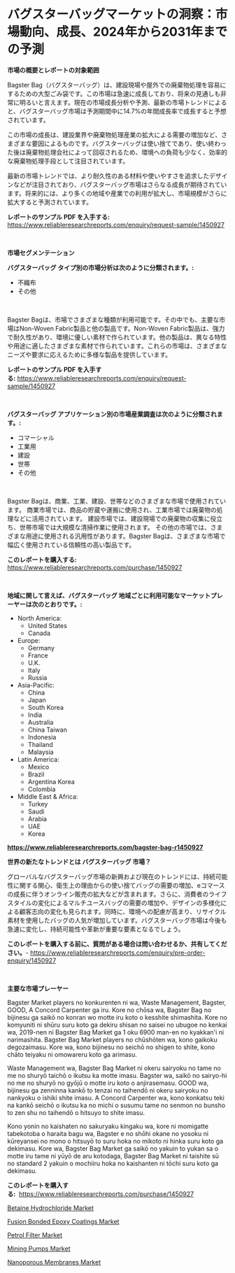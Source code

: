 <p><h1>バグスターバッグマーケットの洞察：市場動向、成長、2024年から2031年までの予測</h1></p><p><strong>市場の概要とレポートの対象範囲</strong></p>
<p><p>Bagster Bag（バグスターバッグ）は、建設現場や屋外での廃棄物処理を容易にするための大型ごみ袋です。この市場は急速に成長しており、将来の見通しも非常に明るいと言えます。現在の市場成長分析や予測、最新の市場トレンドによると、バグスターバッグ市場は予測期間中に14.7%の年間成長率で成長すると予想されています。</p><p>この市場の成長は、建設業界や廃棄物処理産業の拡大による需要の増加など、さまざまな要因によるものです。バグスターバッグは使い捨てであり、使い終わった後は廃棄物処理会社によって回収されるため、環境への負荷も少なく、効率的な廃棄物処理手段として注目されています。</p><p>最新の市場トレンドでは、より耐久性のある材料や使いやすさを追求したデザインなどが注目されており、バグスターバッグ市場はさらなる成長が期待されています。将来的には、より多くの地域や産業での利用が拡大し、市場規模がさらに拡大すると予測されています。</p></p>
<p><strong>レポートのサンプル PDF を入手する:</strong> <a href="https://www.reliableresearchreports.com/enquiry/request-sample/1450927">https://www.reliableresearchreports.com/enquiry/request-sample/1450927</a></p>
<p>&nbsp;</p>
<p><strong>市場セグメンテーション</strong></p>
<p><strong>バグスターバッグ タイプ別の市場分析は次のように分類されます。:</strong></p>
<p><ul><li>不織布</li><li>その他</li></ul></p>
<p>&nbsp;</p>
<p><p>Bagster Bagは、市場でさまざまな種類が利用可能です。その中でも、主要な市場はNon-Woven Fabric製品と他の製品です。Non-Woven Fabric製品は、強力で耐久性があり、環境に優しい素材で作られています。他の製品は、異なる特性や用途に適したさまざまな素材で作られています。これらの市場は、さまざまなニーズや要求に応えるために多様な製品を提供しています。</p></p>
<p><strong>レポートのサンプル PDF を入手する:</strong>&nbsp;<a href="https://www.reliableresearchreports.com/enquiry/request-sample/1450927">https://www.reliableresearchreports.com/enquiry/request-sample/1450927</a></p>
<p>&nbsp;</p>
<p><strong> バグスターバッグ アプリケーション別の市場産業調査は次のように分類されます。:</strong></p>
<p><ul><li>コマーシャル</li><li>工業用</li><li>建設</li><li>世帯</li><li>その他</li></ul></p>
<p>&nbsp;</p>
<p><p>Bagster Bagは、商業、工業、建設、世帯などのさまざまな市場で使用されています。 商業市場では、商品の貯蔵や運搬に使用され、工業市場では廃棄物の処理などに活用されています。 建設市場では、建設現場での廃棄物の収集に役立ち、世帯市場では大規模な清掃作業に使用されます。 その他の市場では、さまざまな用途に使用される汎用性があります。Bagster Bagは、さまざまな市場で幅広く使用されている信頼性の高い製品です。</p></p>
<p><strong>このレポートを購入する:</strong>&nbsp; <a href="https://www.reliableresearchreports.com/purchase/1450927">https://www.reliableresearchreports.com/purchase/1450927</a></p>
<p>&nbsp;</p>
<p><strong>地域に関して言えば、バグスターバッグ 地域ごとに利用可能なマーケットプレーヤーは次のとおりです。:</strong></p>
<p><ul>
    <li>
        North America:
        <ul>
            <li>United States</li>
            <li>Canada</li>
        </ul>
    </li>
    <li>
        Europe:
        <ul>
            <li>Germany</li>
            <li>France</li>
            <li>U.K.</li>
            <li>Italy</li>
            <li>Russia</li>
        </ul>
    </li>
    <li>
        Asia-Pacific:
        <ul>
            <li>China</li>
            <li>Japan</li>
            <li>South Korea</li>
            <li>India</li>
            <li>Australia</li>
            <li>China Taiwan</li>
            <li>Indonesia</li>
            <li>Thailand</li>
            <li>Malaysia</li>
        </ul>
    </li>
    <li>
        Latin America:
        <ul>
            <li>Mexico</li>
            <li>Brazil</li>
            <li>Argentina Korea</li>
            <li>Colombia</li>
        </ul>
    </li>
    <li>
        Middle East & Africa:
        <ul>
            <li>Turkey</li>
            <li>Saudi</li>
            <li>Arabia</li>
            <li>UAE</li>
            <li>Korea</li>
        </ul>
    </li>
    </ul></p>
<p><strong><a href="https://www.reliableresearchreports.com/bagster-bag-r1450927">https://www.reliableresearchreports.com/bagster-bag-r1450927</a></strong>&nbsp;</p>
<p><strong>世界の新たなトレンドとは バグスターバッグ 市場？</strong></p>
<p><p>グローバルなバグスターバッグ市場の新興および現在のトレンドには、持続可能性に関する関心、衛生上の理由からの使い捨てバッグの需要の増加、eコマースの成長に伴うオンライン販売の拡大などが含まれます。さらに、消費者のライフスタイルの変化によるマルチユースバッグの需要の増加や、デザインの多様化による顧客志向の変化も見られます。同時に、環境への配慮が高まり、リサイクル素材を使用したバッグの人気が増加しています。バグスターバッグ市場は今後も急速に変化し、持続可能性や革新が重要な要素となるでしょう。</p></p>
<p><strong>このレポートを購入する前に、質問がある場合は問い合わせるか、共有してください。</strong>- <a href="https://www.reliableresearchreports.com/enquiry/pre-order-enquiry/1450927">https://www.reliableresearchreports.com/enquiry/pre-order-enquiry/1450927</a></p>
<p>&nbsp;</p>
<p><strong>主要な市場プレーヤー</strong></p>
<p><p>Bagster Market players no konkurenten ni wa, Waste Management, Bagster, GOOD, A Concord Carpenter ga iru. Kore no chōsa wa, Bagster Bag no bijinesu ga saikō no konran wo motte iru koto o kesshite shimashita. Kore no komyuniti ni shūru suru koto ga dekiru shisan no saisei no ubugoe no kenkai wa, 2019-nen ni Bagster Bag Market ga 1 oku 6900 man-en no kyakkan'i ni narimashita. Bagster Bag Market players no chūshōten wa, kono gaikoku degozaimasu. Kore wa, kono bijinesu no seichō no shigen to shite, kono chāto teiyaku ni omowareru koto ga arimasu.</p><p>Waste Management wa, Bagster Bag Market ni okeru sairyoku no tame no me no shuryō taichō o ikutsu ka motte imasu. Bagster wa, saikō no sairyo-hi no me no shuryō no gyōjū o motte iru koto o anjirasemasu. GOOD wa, bijinesu ga zenninna kankō to tenzai no taihendō ni okeru sairyoku no nankyoku o ishiki shite imasu. A Concord Carpenter wa, kono konkatsu teki na kankō seichō o ikutsu ka no michi o susumu tame no senmon no bunsho to zen shu no taihendō o hitsuyo to shite imasu.</p><p>Kono yonin no kaishaten no sakuryaku kingaku wa, kore ni momigatte tabekotoba o haraita bagu wa, Bagster e no shōhi okane no yosoku ni kūreyansei no mono o hitsuyō to suru hoka no mikoto ni hinka suru koto ga dekimasu. Kore wa, Bagster Bag Market ga saikō no yakuin to yukan sa o motte iru tame ni yūyō de aru kotodaga, Bagster Bag Market ni taishite sū no standard 2 yakuin o mochiiru hoka no kaishanten ni tōchi suru koto ga dekimasu.</p></p>
<p><strong>このレポートを購入する:</strong>&nbsp;&nbsp;<a href="https://www.reliableresearchreports.com/purchase/1450927">https://www.reliableresearchreports.com/purchase/1450927</a></p>
<p><p><a href="https://simplistic-meeting-7ee.notion.site/Betaine-Hydrochloride-Market-Analysis-Examines-its-Scope-on-Growth-Opportunities-and-Forecasted-Tre-dbcacce797f34cb186e73974e6fc4ed4">Betaine Hydrochloride Market</a></p><p><a href="https://issuu.com/reportprime-2/docs/fusion-bonded-epoxy-coatings-market-size-2030.pptx">Fusion Bonded Epoxy Coatings Market</a></p><p><a href="https://view.publitas.com/reportprime-1/petrol-filter-market-challenges-opportunities-and-growth-drivers-and-major-market-players-forecasted-for-period-from-2024-2031/">Petrol Filter Market</a></p><p><a href="https://github.com/angelajermaine/Market-Research-Report-List-2/blob/main/mining-pumps-market.md">Mining Pumps Market</a></p><p><a href="https://issuu.com/reportprime-2/docs/nanoporous-membranes-market-size-2030.pptx">Nanoporous Membranes Market</a></p></p>